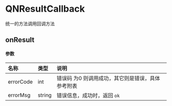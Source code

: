 # QNResultCallback

统一的方法调用回调方法

## onResult

#### 参数

|名称|类型|说明|
|:--|:--|:--|
|errorCode |int|错误码 为0 则调用成功，其它则是错误，具体参考附表|
|errorMsg  |string|错误信息，成功时，返回 `ok`|

